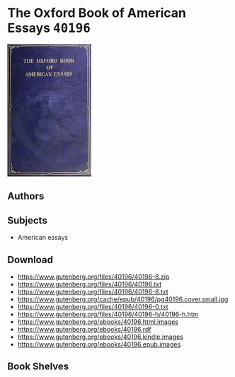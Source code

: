 # The Oxford Book of American Essays <kbd>40196</kbd>

![](./cover.medium.jpg "")

## Authors



## Subjects


 - American essays

## Download


 - https://www.gutenberg.org/files/40196/40196-8.zip
 - https://www.gutenberg.org/files/40196/40196.txt
 - https://www.gutenberg.org/files/40196/40196-8.txt
 - https://www.gutenberg.org/cache/epub/40196/pg40196.cover.small.jpg
 - https://www.gutenberg.org/files/40196/40196-0.txt
 - https://www.gutenberg.org/files/40196/40196-h/40196-h.htm
 - https://www.gutenberg.org/ebooks/40196.html.images
 - https://www.gutenberg.org/ebooks/40196.rdf
 - https://www.gutenberg.org/ebooks/40196.kindle.images
 - https://www.gutenberg.org/ebooks/40196.epub.images

## Book Shelves


